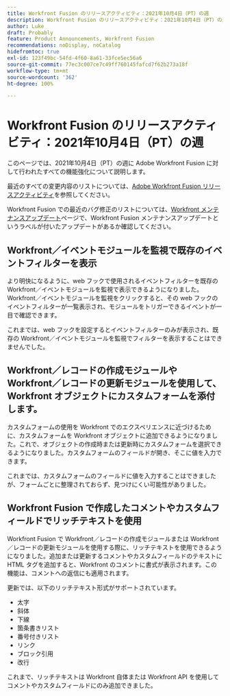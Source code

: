 ```yaml
---
title: Workfront Fusion のリリースアクティビティ：2021年10月4日（PT）の週
description: Workfront Fusion のリリースアクティビティ：2021年10月4日（PT）の週
author: Luke
draft: Probably
feature: Product Announcements, Workfront Fusion
recommendations: noDisplay, noCatalog
hidefromtoc: true
exl-id: 123f49bc-54fd-4f60-8a61-33fce5ec56a6
source-git-commit: 77ec3c007ce7c49ff760145fafcd7f62b273a18f
workflow-type: tm+mt
source-wordcount: '362'
ht-degree: 100%

---
```


# Workfront Fusion のリリースアクティビティ：2021年10月4日（PT）の週

このページでは、2021年10月4日（PT）の週に Adobe Workfront Fusion に対して行われたすべての機能強化について説明します。

最近のすべての変更内容のリストについては、[Adobe Workfront Fusion リリースアクティビティ](/help/workfront-fusion/fusion-product-releases/fusion-release-activity.md)を参照してください。

Workfront Fusion での最近のバグ修正のリストについては、[Workfront メンテナンスアップデート](https://experienceleague.adobe.com/docs/workfront-known-issues/releases/current-updates.html?lang=ja)ページで、Workfront Fusion メンテナンスアップデートというラベルが付いたアップデートがあるか確認してください。

## Workfront／イベントモジュールを監視で既存のイベントフィルターを表示

より明快になるように、web フックで使用されるイベントフィルターを既存の Workfront／イベントモジュールを監視で表示できるようになりました。Workfront／イベントモジュールを監視をクリックすると、その web フックのイベントフィルターが一覧表示され、モジュールをトリガーできるイベントが一目で確認できます。

これまでは、web フックを設定するとイベントフィルターのみが表示され、既存の Workfront／イベントモジュールを監視でフィルターを表示することはできませんでした。

## Workfront／レコードの作成モジュールや Workfront／レコードの更新モジュールを使用して、Workfront オブジェクトにカスタムフォームを添付します。

カスタムフォームの使用を Workfront でのエクスペリエンスに近づけるために、カスタムフォームを Workfront オブジェクトに追加できるようになりました。これで、オブジェクトの作成時または更新時にカスタムフォームを選択できるようになりました。カスタムフォームのフィールドが開き、そこに値を入力できます。

これまでは、カスタムフォームのフィールドに値を入力することはできましたが、フォームごとに整理されておらず、見つけにくい可能性がありました。


## Workfront Fusion で作成したコメントやカスタムフィールドでリッチテキストを使用

Workfront Fusion で Workfront／レコードの作成モジュールまたは Workfront／レコードの更新モジュールを使用する際に、リッチテキストを使用できるようになりました。追加または更新するコメントやカスタムフィールドのテキストに HTML タグを追加すると、Workfront のコメントに書式が表示されます。この機能は、コメントへの返信にも適用されます。

更新では、以下のリッチテキスト形式がサポートされています。

* 太字
* 斜体
* 下線
* 箇条書きリスト
* 番号付きリスト
* リンク
* ブロック引用
* 改行

これまで、リッチテキストは Workfront 自体または Workfront API を使用してコメントやカスタムフィールドにのみ追加できました。
